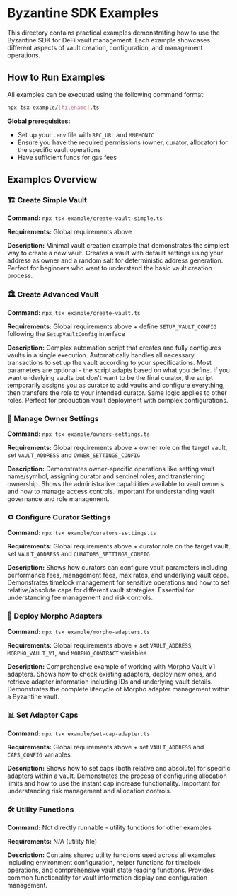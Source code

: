 # Byzantine SDK Examples

This directory contains practical examples demonstrating how to use the Byzantine SDK for DeFi vault management. Each example showcases different aspects of vault creation, configuration, and management operations.

## How to Run Examples

All examples can be executed using the following command format:

```bash
npx tsx example/[filename].ts
```

**Global prerequisites:**

- Set up your `.env` file with `RPC_URL` and `MNEMONIC`
- Ensure you have the required permissions (owner, curator, allocator) for the specific vault operations
- Have sufficient funds for gas fees

## Examples Overview

### 🏗️ Create Simple Vault

**Command:** `npx tsx example/create-vault-simple.ts`

**Requirements:** Global requirements above

**Description:** Minimal vault creation example that demonstrates the simplest way to create a new vault. Creates a vault with default settings using your address as owner and a random salt for deterministic address generation. Perfect for beginners who want to understand the basic vault creation process.

### 🏛️ Create Advanced Vault

**Command:** `npx tsx example/create-vault.ts`

**Requirements:** Global requirements above + define `SETUP_VAULT_CONFIG` following the `SetupVaultConfig` interface

**Description:** Complex automation script that creates and fully configures vaults in a single execution. Automatically handles all necessary transactions to set up the vault according to your specifications. Most parameters are optional - the script adapts based on what you define. If you want underlying vaults but don't want to be the final curator, the script temporarily assigns you as curator to add vaults and configure everything, then transfers the role to your intended curator. Same logic applies to other roles. Perfect for production vault deployment with complex configurations.

### 👑 Manage Owner Settings

**Command:** `npx tsx example/owners-settings.ts`

**Requirements:** Global requirements above + owner role on the target vault, set `VAULT_ADDRESS` and `OWNER_SETTINGS_CONFIG`

**Description:** Demonstrates owner-specific operations like setting vault name/symbol, assigning curator and sentinel roles, and transferring ownership. Shows the administrative capabilities available to vault owners and how to manage access controls. Important for understanding vault governance and role management.

### ⚙️ Configure Curator Settings

**Command:** `npx tsx example/curators-settings.ts`

**Requirements:** Global requirements above + curator role on the target vault, set `VAULT_ADDRESS` and `CURATORS_SETTINGS_CONFIG`

**Description:** Shows how curators can configure vault parameters including performance fees, management fees, max rates, and underlying vault caps. Demonstrates timelock management for sensitive operations and how to set relative/absolute caps for different vault strategies. Essential for understanding fee management and risk controls.

### 🔌 Deploy Morpho Adapters

**Command:** `npx tsx example/morpho-adapters.ts`

**Requirements:** Global requirements above + set `VAULT_ADDRESS`, `MORPHO_VAULT_V1`, and `MORPHO_CONTRACT` variables

**Description:** Comprehensive example of working with Morpho Vault V1 adapters. Shows how to check existing adapters, deploy new ones, and retrieve adapter information including IDs and underlying vault details. Demonstrates the complete lifecycle of Morpho adapter management within a Byzantine vault.

### 📊 Set Adapter Caps

**Command:** `npx tsx example/set-cap-adapter.ts`

**Requirements:** Global requirements above + set `VAULT_ADDRESS` and `CAPS_CONFIG` variables

**Description:** Shows how to set caps (both relative and absolute) for specific adapters within a vault. Demonstrates the process of configuring allocation limits and how to use the instant cap increase functionality. Important for understanding risk management and allocation controls.

### 🛠️ Utility Functions

**Command:** Not directly runnable - utility functions for other examples

**Requirements:** N/A (utility file)

**Description:** Contains shared utility functions used across all examples including environment configuration, helper functions for timelock operations, and comprehensive vault state reading functions. Provides common functionality for vault information display and configuration management.
